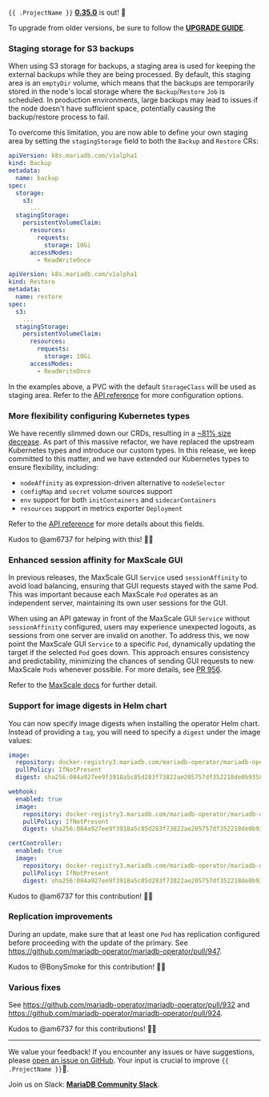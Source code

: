
`{{ .ProjectName }}` __[0.35.0](https://github.com/mariadb-operator/mariadb-operator/releases/tag/0.35.0)__ is out! 🦭

To upgrade from older versions, be sure to follow the __[UPGRADE GUIDE](https://github.com/mariadb-operator/mariadb-operator/blob/main/docs/releases/UPGRADE_0.35.0.md)__.

### Staging storage for S3 backups

When using S3 storage for backups, a staging area is used for keeping the external backups while they are being processed. By default, this staging area is an `emptyDir` volume, which means that the backups are temporarily stored in the node's local storage where the `Backup`/`Restore` `Job` is scheduled. In production environments, large backups may lead to issues if the node doesn't have sufficient space, potentially causing the backup/restore process to fail.

To overcome this limitation, you are now able to define your own staging area by setting the `stagingStorage` field to both the `Backup` and `Restore` CRs:

```yaml
apiVersion: k8s.mariadb.com/v1alpha1
kind: Backup
metadata:
  name: backup
spec:
  storage:
    s3:
      ...
  stagingStorage:
    persistentVolumeClaim:
      resources:
        requests:
          storage: 10Gi
      accessModes:
        - ReadWriteOnce
```

```yaml
apiVersion: k8s.mariadb.com/v1alpha1
kind: Restore
metadata:
  name: restore
spec:
  s3:
    ...
  stagingStorage:
    persistentVolumeClaim:
      resources:
        requests:
          storage: 10Gi
      accessModes:
        - ReadWriteOnce
```

In the examples above, a PVC with the default `StorageClass` will be used as staging area. Refer to the [API reference](https://github.com/mariadb-operator/mariadb-operator/blob/main/docs/API_REFERENCE.md) for more configuration options.

### More flexibility configuring Kubernetes types

We have recently slimmed down our CRDs, resulting in a [~81% size decrease](https://github.com/mariadb-operator/mariadb-operator/pull/869). As part of this massive refactor, we have replaced the upstream Kubernetes types and introduce our custom types. In this release, we keep committed to this matter, and we have extended our Kubernetes types to ensure flexibility, including:
- `nodeAffinity` as expression-driven alternative to `nodeSelector`
- `configMap` and `secret` volume sources support
- `env` support for both `initContainers` and `sidecarContainers`
- `resources` support in metrics exporter `Deployment`

Refer to the [API reference](https://github.com/mariadb-operator/mariadb-operator/blob/main/docs/API_REFERENCE.md) for more details about this fields.

Kudos to @am6737 for helping with this! 🙏🏻

### Enhanced session affinity for MaxScale GUI

In previous releases, the MaxScale GUI `Service` used `sessionAffinity` to avoid load balancing, ensuring that GUI requests stayed with the same Pod. This was important because each MaxScale `Pod` operates as an independent server, maintaining its own user sessions for the GUI.

When using an API gateway in front of the MaxScale GUI `Service` without `sessionAffinity` configured, users may experience unexpected logouts, as sessions from one server are invalid on another. To address this, we now point the MaxScale GUI `Service` to a specific `Pod`, dynamically updating the target if the selected `Pod` goes down. This approach ensures consistency and predictability, minimizing the chances of sending GUI requests to new MaxScale `Pods` whenever possible. For more details, see [PR 956](https://github.com/mariadb-operator/mariadb-operator/pull/956).

Refer to the [MaxScale docs](https://github.com/mariadb-operator/mariadb-operator/blob/main/docs/MAXSCALE.md#maxscale-gui) for further detail.

### Support for image digests in Helm chart

You can now specify image digests when installing the operator Helm chart. Instead of providing a `tag`, you will need to specify a `digest` under the image values:

```yaml
image:
  repository: docker-registry3.mariadb.com/mariadb-operator/mariadb-operator
  pullPolicy: IfNotPresent
  digest: sha256:084a927ee9f3918a5c85d283f73822ae205757df352218de0b935853a0765060

webhook:
  enabled: true
  image:
    repository: docker-registry3.mariadb.com/mariadb-operator/mariadb-operator
    pullPolicy: IfNotPresent
    digest: sha256:084a927ee9f3918a5c85d283f73822ae205757df352218de0b935853a0765060

certController:
  enabled: true
  image:
    repository: docker-registry3.mariadb.com/mariadb-operator/mariadb-operator
    pullPolicy: IfNotPresent
    digest: sha256:084a927ee9f3918a5c85d283f73822ae205757df352218de0b935853a0765060
```

Kudos to @am6737 for this contribution! 🙏🏻

### Replication improvements

During an update, make sure that at least one `Pod` has replication configured before proceeding with the update of the primary. See https://github.com/mariadb-operator/mariadb-operator/pull/947.

Kudos to @BonySmoke for this contribution! 🙏🏻

### Various fixes

See https://github.com/mariadb-operator/mariadb-operator/pull/932 and https://github.com/mariadb-operator/mariadb-operator/pull/924.

Kudos to @am6737 for this contributions! 🙏🏻

---

We value your feedback! If you encounter any issues or have suggestions, please [open an issue on GitHub](https://github.com/mariadb-operator/mariadb-operator/issues/new/choose). Your input is crucial to improve `{{ .ProjectName }}`🦭.

Join us on Slack: **[MariaDB Community Slack](https://r.mariadb.com/join-community-slack)**.